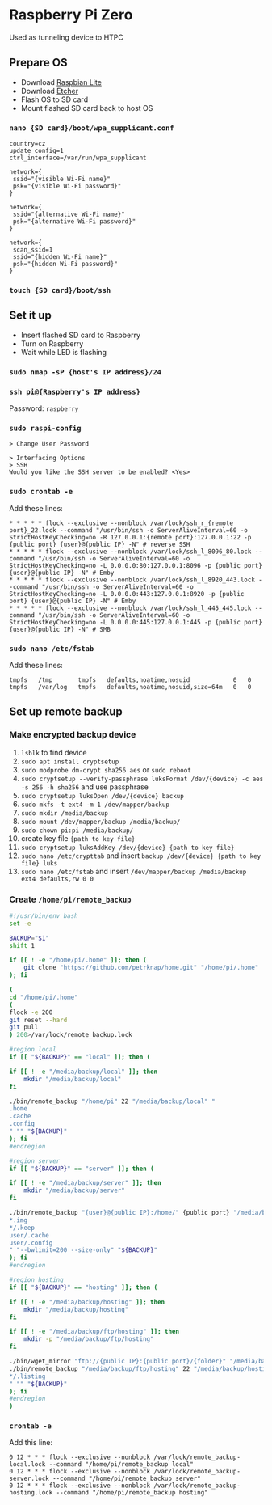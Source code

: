# Raspberry Pi Zero

Used as tunneling device to HTPC



## Prepare OS

* Download [Raspbian Lite](https://www.raspberrypi.org/downloads/raspbian/)
* Download [Etcher](https://etcher.io/)
* Flash OS to SD card
* Mount flashed SD card back to host OS


### `nano {SD card}/boot/wpa_supplicant.conf`

```
country=cz
update_config=1
ctrl_interface=/var/run/wpa_supplicant

network={
 ssid="{visible Wi-Fi name}"
 psk="{visible Wi-Fi password}"
}

network={
 ssid="{alternative Wi-Fi name}"
 psk="{alternative Wi-Fi password}"
}

network={
 scan_ssid=1
 ssid="{hidden Wi-Fi name}"
 psk="{hidden Wi-Fi password}"
}
```


### `touch {SD card}/boot/ssh`



## Set it up

* Insert flashed SD card to Raspberry
* Turn on Raspberry
* Wait while LED is flashing


### `sudo nmap -sP {host's IP address}/24`


### `ssh pi@{Raspberry's IP address}`

Password: `raspberry`


### `sudo raspi-config`

```
> Change User Password
```

```
> Interfacing Options
> SSH
Would you like the SSH server to be enabled? <Yes>
```


### `sudo crontab -e`

Add these lines:

```
* * * * * flock --exclusive --nonblock /var/lock/ssh_r_{remote port}_22.lock --command "/usr/bin/ssh -o ServerAliveInterval=60 -o StrictHostKeyChecking=no -R 127.0.0.1:{remote port}:127.0.0.1:22 -p {public port} {user}@{public IP} -N" # reverse SSH
* * * * * flock --exclusive --nonblock /var/lock/ssh_l_8096_80.lock --command "/usr/bin/ssh -o ServerAliveInterval=60 -o StrictHostKeyChecking=no -L 0.0.0.0:80:127.0.0.1:8096 -p {public port} {user}@{public IP} -N" # Emby
* * * * * flock --exclusive --nonblock /var/lock/ssh_l_8920_443.lock --command "/usr/bin/ssh -o ServerAliveInterval=60 -o StrictHostKeyChecking=no -L 0.0.0.0:443:127.0.0.1:8920 -p {public port} {user}@{public IP} -N" # Emby
* * * * * flock --exclusive --nonblock /var/lock/ssh_l_445_445.lock --command "/usr/bin/ssh -o ServerAliveInterval=60 -o StrictHostKeyChecking=no -L 0.0.0.0:445:127.0.0.1:445 -p {public port} {user}@{public IP} -N" # SMB
```


### `sudo nano /etc/fstab`

Add these lines:

```
tmpfs   /tmp       tmpfs   defaults,noatime,nosuid            0   0
tmpfs   /var/log   tmpfs   defaults,noatime,nosuid,size=64m   0   0
```



## Set up remote backup


### Make encrypted backup device

1. `lsblk` to find device
1. `sudo apt install cryptsetup`
1. `sudo modprobe dm-crypt sha256 aes` or `sudo reboot`
1. `sudo cryptsetup --verify-passphrase luksFormat /dev/{device} -c aes -s 256 -h sha256` and use passphrase
1. `sudo cryptsetup luksOpen /dev/{device} backup`
1. `sudo mkfs -t ext4 -m 1 /dev/mapper/backup`
1. `sudo mkdir /media/backup`
1. `sudo mount /dev/mapper/backup /media/backup/`
1. `sudo chown pi:pi /media/backup/`
1. create key file `{path to key file}`
1. `sudo cryptsetup luksAddKey /dev/{device} {path to key file}`
1. `sudo nano /etc/crypttab` and insert `backup /dev/{device} {path to key file} luks`
1. `sudo nano /etc/fstab` and insert `/dev/mapper/backup /media/backup ext4 defaults,rw 0 0`


### Create `/home/pi/remote_backup`

```bash
#!/usr/bin/env bash
set -e

BACKUP="$1"
shift 1

if [[ ! -e "/home/pi/.home" ]]; then (
    git clone "https://github.com/petrknap/home.git" "/home/pi/.home"
); fi

(
cd "/home/pi/.home"
(
flock -e 200
git reset --hard
git pull
) 200>/var/lock/remote_backup.lock

#region local
if [[ "${BACKUP}" == "local" ]]; then (

if [[ ! -e "/media/backup/local" ]]; then
    mkdir "/media/backup/local"
fi

./bin/remote_backup "/home/pi" 22 "/media/backup/local" "
.home
.cache
.config
" "" "${BACKUP}"
); fi
#endregion

#region server
if [[ "${BACKUP}" == "server" ]]; then (

if [[ ! -e "/media/backup/server" ]]; then
    mkdir "/media/backup/server"
fi

./bin/remote_backup "{user}@{public IP}:/home/" {public port} "/media/backup/server" "
*.img
*/.keep
user/.cache
user/.config
" "--bwlimit=200 --size-only" "${BACKUP}"
); fi
#endregion

#region hosting
if [[ "${BACKUP}" == "hosting" ]]; then (

if [[ ! -e "/media/backup/hosting" ]]; then
    mkdir "/media/backup/hosting"
fi

if [[ ! -e "/media/backup/ftp/hosting" ]]; then
    mkdir -p "/media/backup/ftp/hosting"
fi

./bin/wget_mirror "ftp://{public IP}:{public port}/{folder}" "/media/backup/ftp" {user} {password}
./bin/remote_backup "/media/backup/ftp/hosting" 22 "/media/backup/hosting" "
*/.listing
" "" "${BACKUP}"
); fi
#endregion
)
```


### `crontab -e`

Add this line:

```
0 12 * * * flock --exclusive --nonblock /var/lock/remote_backup-local.lock --command "/home/pi/remote_backup local"
0 12 * * * flock --exclusive --nonblock /var/lock/remote_backup-server.lock --command "/home/pi/remote_backup server"
0 12 * * * flock --exclusive --nonblock /var/lock/remote_backup-hosting.lock --command "/home/pi/remote_backup hosting"
```
